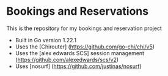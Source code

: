 # Bookings and Reservations

This is the repository for my bookings and reservation project

- Built in Go version 1.22.1
- Uses the [Chirouter] (https://github.com/go-chi/chi/v5)
- Uses the [alex edwards SCS] session management (https://github.com/alexedwards/scs/v2)
- Uses [nosurf] (https://github.com/justinas/nosurf)
